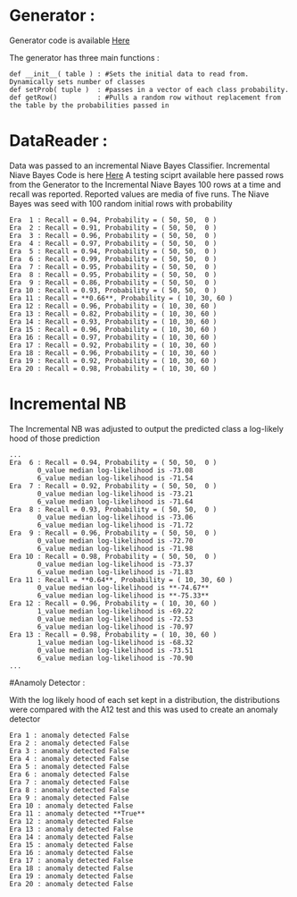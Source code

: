 # Generator : 

Generator code is available [Here](https://github.com/gbtimmon/fss16_teamf/tree/master/Code/6/Generator.py)

The generator has three main functions : 
 
    def __init__( table ) : #Sets the initial data to read from. Dynamically sets number of classes 
    def setProb( tuple )  : #passes in a vector of each class probability. 
    def getRow()          : #Pulls a random row without replacement from the table by the probabilities passed in

# DataReader : 

Data was passed to an incremental Niave Bayes Classifier. Incremental Niave Bayes Code is here [Here](https://github.com/gbtimmon/fss16_teamf/tree/master/Code/6/IncrementalNB.py)
A testing sciprt available here passed rows from the Generator to the Incremental Niave Bayes 100 rows at a time and recall was reported. Reported values are media of five runs.
The Niave Bayes was seed with 100 random initial rows with probability 

    Era  1 : Recall = 0.94, Probability = ( 50, 50,  0 )
    Era  2 : Recall = 0.91, Probability = ( 50, 50,  0 )
    Era  3 : Recall = 0.96, Probability = ( 50, 50,  0 )
    Era  4 : Recall = 0.97, Probability = ( 50, 50,  0 )
    Era  5 : Recall = 0.94, Probability = ( 50, 50,  0 )
    Era  6 : Recall = 0.99, Probability = ( 50, 50,  0 )
    Era  7 : Recall = 0.95, Probability = ( 50, 50,  0 )
    Era  8 : Recall = 0.95, Probability = ( 50, 50,  0 )
    Era  9 : Recall = 0.86, Probability = ( 50, 50,  0 )
    Era 10 : Recall = 0.93, Probability = ( 50, 50,  0 )
    Era 11 : Recall = **0.66**, Probability = ( 10, 30, 60 )
    Era 12 : Recall = 0.96, Probability = ( 10, 30, 60 )
    Era 13 : Recall = 0.82, Probability = ( 10, 30, 60 )
    Era 14 : Recall = 0.93, Probability = ( 10, 30, 60 )
    Era 15 : Recall = 0.96, Probability = ( 10, 30, 60 )
    Era 16 : Recall = 0.97, Probability = ( 10, 30, 60 )
    Era 17 : Recall = 0.92, Probability = ( 10, 30, 60 )
    Era 18 : Recall = 0.96, Probability = ( 10, 30, 60 )
    Era 19 : Recall = 0.92, Probability = ( 10, 30, 60 )
    Era 20 : Recall = 0.98, Probability = ( 10, 30, 60 )
    
# Incremental NB

The Incremental NB was adjusted to output the predicted class a log-likely hood of those prediction

    ...
    Era  6 : Recall = 0.94, Probability = ( 50, 50,  0 )
           0_value median log-likelihood is -73.08
           6_value median log-likelihood is -71.54
    Era  7 : Recall = 0.92, Probability = ( 50, 50,  0 )
           0_value median log-likelihood is -73.21
           6_value median log-likelihood is -71.64
    Era  8 : Recall = 0.93, Probability = ( 50, 50,  0 )
           0_value median log-likelihood is -73.06
           6_value median log-likelihood is -71.72
    Era  9 : Recall = 0.96, Probability = ( 50, 50,  0 )
           0_value median log-likelihood is -72.70
           6_value median log-likelihood is -71.98
    Era 10 : Recall = 0.98, Probability = ( 50, 50,  0 )
           0_value median log-likelihood is -73.37
           6_value median log-likelihood is -71.83
    Era 11 : Recall = **0.64**, Probability = ( 10, 30, 60 )
           0_value median log-likelihood is **-74.67**
           6_value median log-likelihood is **-75.33**
    Era 12 : Recall = 0.96, Probability = ( 10, 30, 60 )
           1_value median log-likelihood is -69.22
           0_value median log-likelihood is -72.53
           6_value median log-likelihood is -70.97
    Era 13 : Recall = 0.98, Probability = ( 10, 30, 60 )
           1_value median log-likelihood is -68.32
           0_value median log-likelihood is -73.51
           6_value median log-likelihood is -70.90
    ...

#Anamoly Detector : 

With the log likely hood of each set kept in a distribution, the distributions were compared with the A12 test and this was used to create an anomaly detector 
    
    Era 1 : anomaly detected False
    Era 2 : anomaly detected False
    Era 3 : anomaly detected False
    Era 4 : anomaly detected False
    Era 5 : anomaly detected False
    Era 6 : anomaly detected False
    Era 7 : anomaly detected False
    Era 8 : anomaly detected False
    Era 9 : anomaly detected False
    Era 10 : anomaly detected False
    Era 11 : anomaly detected **True**
    Era 12 : anomaly detected False
    Era 13 : anomaly detected False
    Era 14 : anomaly detected False
    Era 15 : anomaly detected False
    Era 16 : anomaly detected False
    Era 17 : anomaly detected False
    Era 18 : anomaly detected False
    Era 19 : anomaly detected False
    Era 20 : anomaly detected False
    
